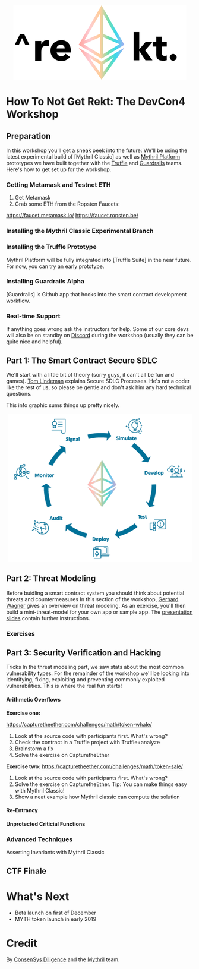 <p align="center">
	<img src="/static/notrekt-logo.png" height="200px"/>
</p>

# How To Not Get Rekt: The DevCon4 Workshop

## Preparation

In this workshop you'll get a sneak peek into the future: We'll be using the latest experimental build of [Mythril Classic] as well as [Mythril Platform](https://mythril.ai) prototypes we have built together with the [Truffle](https://truffleframework.com) and [Guardrails](https://www.guardrails.io) teams. Here's how to get set up for the workshop.

### Getting Metamask and Testnet ETH

1. Get Metamask
2. Grab some ETH from the Ropsten Faucets: 

https://faucet.metamask.io/
https://faucet.ropsten.be/

### Installing the Mythril Classic Experimental Branch



### Installing the Truffle Prototype

Mythril Platform will be fully integrated into [Truffle Suite] in the near future. For now, you can try an early prototype.

### Installing Guardrails Alpha

[Guardrails] is Github app that hooks into the smart contract development workflow. 


### Real-time Support

If anything goes wrong ask the instructors for help. Some of our core devs will also be on standby on [Discord](https://discord.gg/E3YrVtG) during the workshop (usually they can be quite nice and helpful).

## Part 1: The Smart Contract Secure SDLC

We'll start with a little bit of theory (sorry guys, it can't all be fun and games). [Tom Lindeman](https://twitter.com/EtherDotBlue) explains Secure SDLC Processes. He's not a coder like the rest of us, so please be gentle and don't ask him any hard technical questions.

This info graphic sums things up pretty nicely.

<p align="center">
	<img src="/static/sdlc.png" height="400px"/>
</p>

## Part 2: Threat Modeling

Before buidling a smart contract system you should think about potential threats and countermeasures In this section of the workshop, [Gerhard Wagner](https://twitter.com/g3rh4rdw4gn3r) gives an overview on threat modeling. As an exercise, you'll then build a mini-threat-model for your own app or sample app. The [presentation slides](slides/How_to_Not_Get_Rekt_Part_1_Threat_Modeling.pdf) contain further instructions.

### Exercises

## Part 3: Security Verification and Hacking
Tricks
In the threat modeling part, we saw stats about the most common vulnerability types. For the remainder of the workshop we'll be looking into identifying, fixing, exploiting and preventing commonly exploited vulnerabilities. This is where the real fun starts!

#### Arithmetic Overflows

**Exercise one:**

https://capturetheether.com/challenges/math/token-whale/

1. Look at the source code with participants first. What's wrong?
2. Check the contract in a Truffle project with Truffle+analyze
3. Brainstorm a fix
4. Solve the exercise on CapturetheEther


**Exercise two:**
https://capturetheether.com/challenges/math/token-sale/

1. Look at the source code with participants first. What's wrong?
2. Solve the exercise on CapturetheEther. Tip: You can make things easy with Mythril Classic!
3. Show a neat example how Mythril classic can compute the solution

#### Re-Entrancy


#### Unprotected Criticial Functions


### Advanced Techniques

Asserting Invariants with Mythril Classic

## CTF Finale


# What's Next

- Beta launch on first of December
- MYTH token launch in early 2019

# Credit

By [ConsenSys Diligence](https://consensys.net/diligence/) and the [Mythril](https://mythril.ai) team.
